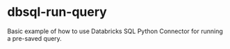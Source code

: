 # dbsql-run-query
Basic example of how to use Databricks SQL Python Connector for running a pre-saved query.
